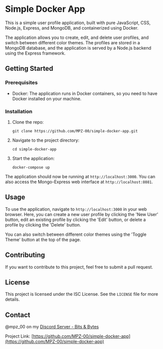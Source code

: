 # Simple Docker App

This is a simple user profile application, built with pure JavaScript, CSS, Node.js, Express, and MongoDB, and containerized using Docker. 

The application allows you to create, edit, and delete user profiles, and switch between different color themes. The profiles are stored in a MongoDB database, and the application is served by a Node.js backend using the Express framework.

## Getting Started

### Prerequisites

- Docker: The application runs in Docker containers, so you need to have Docker installed on your machine.

### Installation

1. Clone the repo:

    ```
    git clone https://github.com/MPZ-00/simple-docker-app.git
    ```

2. Navigate to the project directory:

    ```
    cd simple-docker-app
    ```

3. Start the application:

    ```
    docker-compose up
    ```

The application should now be running at `http://localhost:3000`. You can also access the Mongo-Express web interface at `http://localhost:8081`.

## Usage

To use the application, navigate to `http://localhost:3000` in your web browser. Here, you can create a new user profile by clicking the 'New User' button, edit an existing profile by clicking the 'Edit' button, or delete a profile by clicking the 'Delete' button. 

You can also switch between different color themes using the 'Toggle Theme' button at the top of the page.

## Contributing

If you want to contribute to this project, feel free to submit a pull request. 

## License

This project is licensed under the ISC License. See the `LICENSE` file for more details.

## Contact

@mpz_00 on my [Discord Server - Bits & Bytes](https://discord.gg/DXWuZUBW2C)

Project Link: [https://github.com/MPZ-00/simple-docker-app](https://github.com/MPZ-00/simple-docker-app)
